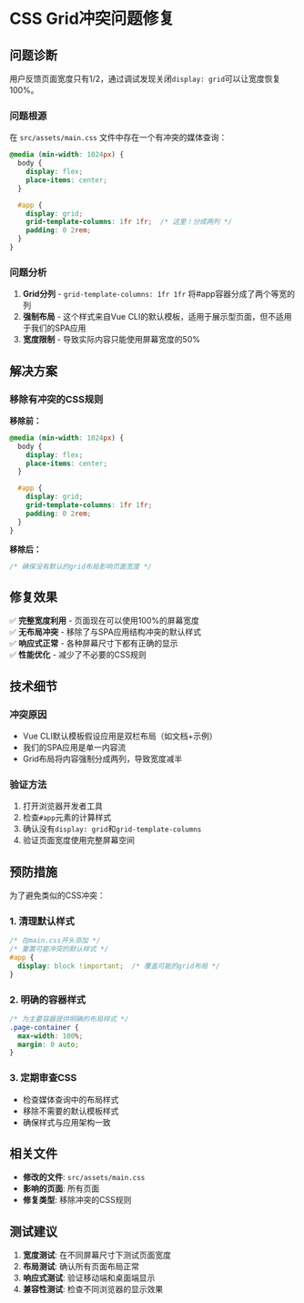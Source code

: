 # CSS Grid冲突问题修复

## 问题诊断

用户反馈页面宽度只有1/2，通过调试发现关闭`display: grid`可以让宽度恢复100%。

### 问题根源

在 `src/assets/main.css` 文件中存在一个有冲突的媒体查询：

```css
@media (min-width: 1024px) {
  body {
    display: flex;
    place-items: center;
  }

  #app {
    display: grid;
    grid-template-columns: 1fr 1fr;  /* 这里！分成两列 */
    padding: 0 2rem;
  }
}
```

### 问题分析

1. **Grid分列** - `grid-template-columns: 1fr 1fr` 将#app容器分成了两个等宽的列
2. **强制布局** - 这个样式来自Vue CLI的默认模板，适用于展示型页面，但不适用于我们的SPA应用
3. **宽度限制** - 导致实际内容只能使用屏幕宽度的50%

## 解决方案

### 移除有冲突的CSS规则

**移除前：**
```css
@media (min-width: 1024px) {
  body {
    display: flex;
    place-items: center;
  }

  #app {
    display: grid;
    grid-template-columns: 1fr 1fr;
    padding: 0 2rem;
  }
}
```

**移除后：**
```css
/* 确保没有默认的grid布局影响页面宽度 */
```

## 修复效果

✅ **完整宽度利用** - 页面现在可以使用100%的屏幕宽度  
✅ **无布局冲突** - 移除了与SPA应用结构冲突的默认样式  
✅ **响应式正常** - 各种屏幕尺寸下都有正确的显示  
✅ **性能优化** - 减少了不必要的CSS规则  

## 技术细节

### 冲突原因
- Vue CLI默认模板假设应用是双栏布局（如文档+示例）
- 我们的SPA应用是单一内容流
- Grid布局将内容强制分成两列，导致宽度减半

### 验证方法
1. 打开浏览器开发者工具
2. 检查`#app`元素的计算样式
3. 确认没有`display: grid`和`grid-template-columns`
4. 验证页面宽度使用完整屏幕空间

## 预防措施

为了避免类似的CSS冲突：

### 1. 清理默认样式
```css
/* 在main.css开头添加 */
/* 重置可能冲突的默认样式 */
#app {
  display: block !important;  /* 覆盖可能的grid布局 */
}
```

### 2. 明确的容器样式
```css
/* 为主要容器提供明确的布局样式 */
.page-container {
  max-width: 100%;
  margin: 0 auto;
}
```

### 3. 定期审查CSS
- 检查媒体查询中的布局样式
- 移除不需要的默认模板样式
- 确保样式与应用架构一致

## 相关文件

- **修改的文件**: `src/assets/main.css`
- **影响的页面**: 所有页面
- **修复类型**: 移除冲突的CSS规则

## 测试建议

1. **宽度测试**: 在不同屏幕尺寸下测试页面宽度
2. **布局测试**: 确认所有页面布局正常
3. **响应式测试**: 验证移动端和桌面端显示
4. **兼容性测试**: 检查不同浏览器的显示效果 
